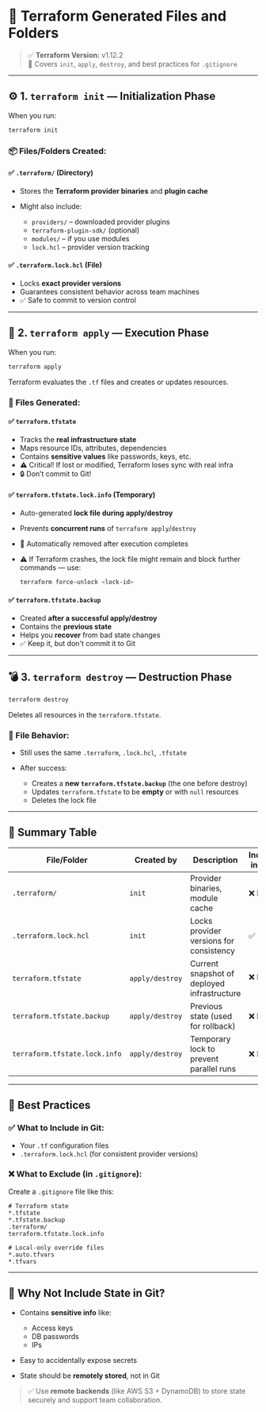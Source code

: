 # 📁 Terraform Generated Files and Folders

> ✅ **Terraform Version:** v1.12.2  
> 🧠 Covers `init`, `apply`, `destroy`, and best practices for `.gitignore`

---

## ⚙️ 1. `terraform init` — Initialization Phase

When you run:

```bash
terraform init
```

### 📦 Files/Folders Created:

#### ✅ `.terraform/` (Directory)

- Stores the **Terraform provider binaries** and **plugin cache**
- Might also include:

  - `providers/` – downloaded provider plugins
  - `terraform-plugin-sdk/` (optional)
  - `modules/` – if you use modules
  - `lock.hcl` – provider version tracking

#### ✅ `.terraform.lock.hcl` (File)

- Locks **exact provider versions**
- Guarantees consistent behavior across team machines
- ✅ Safe to commit to version control

---

## 🚀 2. `terraform apply` — Execution Phase

When you run:

```bash
terraform apply
```

Terraform evaluates the `.tf` files and creates or updates resources.

### 📘 Files Generated:

#### ✅ `terraform.tfstate`

- Tracks the **real infrastructure state**
- Maps resource IDs, attributes, dependencies
- Contains **sensitive values** like passwords, keys, etc.
- ⚠️ Critical! If lost or modified, Terraform loses sync with real infra
- 🔒 Don’t commit to Git!

#### ✅ `terraform.tfstate.lock.info` (Temporary)

- Auto-generated **lock file during apply/destroy**
- Prevents **concurrent runs** of `terraform apply`/`destroy`
- 🔄 Automatically removed after execution completes
- ⚠️ If Terraform crashes, the lock file might remain and block further commands — use:

  ```bash
  terraform force-unlock <lock-id>
  ```

#### ✅ `terraform.tfstate.backup`

- Created **after a successful apply/destroy**
- Contains the **previous state**
- Helps you **recover** from bad state changes
- ✅ Keep it, but don't commit it to Git

---

## 💣 3. `terraform destroy` — Destruction Phase

```bash
terraform destroy
```

Deletes all resources in the `terraform.tfstate`.

### 📁 File Behavior:

- Still uses the same `.terraform`, `.lock.hcl`, `.tfstate`
- After success:

  - Creates a **new `terraform.tfstate.backup`** (the one before destroy)
  - Updates `terraform.tfstate` to be **empty** or with `null` resources
  - Deletes the lock file

---

## 🧾 Summary Table

| File/Folder                   | Created by      | Description                                 | Include in Git? |
| ----------------------------- | --------------- | ------------------------------------------- | --------------- |
| `.terraform/`                 | `init`          | Provider binaries, module cache             | ❌ **No**       |
| `.terraform.lock.hcl`         | `init`          | Locks provider versions for consistency     | ✅ **Yes**      |
| `terraform.tfstate`           | `apply/destroy` | Current snapshot of deployed infrastructure | ❌ **No** 🔒    |
| `terraform.tfstate.backup`    | `apply/destroy` | Previous state (used for rollback)          | ❌ **No**       |
| `terraform.tfstate.lock.info` | `apply/destroy` | Temporary lock to prevent parallel runs     | ❌ **No**       |

---

## 🧠 Best Practices

### ✅ What to **Include** in Git:

- Your `.tf` configuration files
- `.terraform.lock.hcl` (for consistent provider versions)

### ❌ What to **Exclude** (in `.gitignore`):

Create a `.gitignore` file like this:

```gitignore
# Terraform state
*.tfstate
*.tfstate.backup
.terraform/
terraform.tfstate.lock.info

# Local-only override files
*.auto.tfvars
*.tfvars
```

---

## 🔐 Why Not Include State in Git?

- Contains **sensitive info** like:

  - Access keys
  - DB passwords
  - IPs

- Easy to accidentally expose secrets
- State should be **remotely stored**, not in Git

> ✅ Use **remote backends** (like AWS S3 + DynamoDB) to store state securely and support team collaboration.
